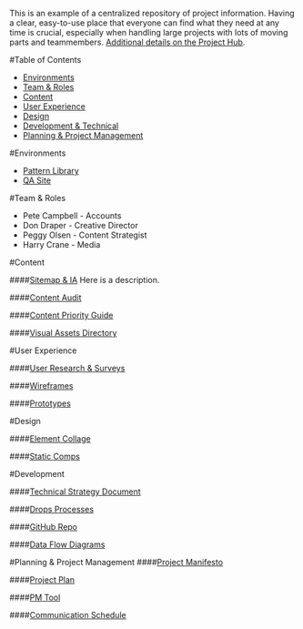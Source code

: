 This is an example of a centralized repository of project information. Having a clear, easy-to-use place that everyone can find what they need at any time is crucial, especially when handling large projects with lots of moving parts and teammembers. [Additional details on the Project Hub](http://seesparkbox.com/foundry/project_hub).

#Table of Contents
- [Environments](#environments)
- [Team & Roles](#team--roles)
- [Content](#content)
- [User Experience](#user-experience)
- [Design](#design)
- [Development & Technical](#development)
- [Planning & Project Management](#planning--project-management)

#Environments
- [Pattern Library](#)
- [QA Site](#)

#Team & Roles
- Pete Campbell - Accounts
- Don Draper - Creative Director
- Peggy Olsen - Content Strategist
- Harry Crane - Media

#Content

####[Sitemap & IA](#)
Here is a description.

####[Content Audit](#)

####[Content Priority Guide](#)

####[Visual Assets Directory](#)


#User Experience 

####[User Research & Surveys](#)

####[Wireframes](#)

####[Prototypes](#)


#Design

####[Element Collage](#)

####[Static Comps](#)


#Development

####[Technical Strategy Document](#)

####[Drops Processes](#)

####[GitHub Repo](#)

####[Data Flow Diagrams](#)


#Planning & Project Management
####[Project Manifesto](#)

####[Project Plan](#)

####[PM Tool](#)

####[Communication Schedule](#)
